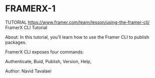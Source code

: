 # FRAMERX-1
TUTORIAL
https://www.framer.com/learn/lesson/using-the-framer-cli/
FramerX CLI Tutorial

About:
In this tutorial, you’ll learn how to use the Framer CLI to publish packages.

FramerX CLI exposes four commands:

Authenticate,
Buid,
Publish,
Version,
Help,


Author: Navid Tavalaei
